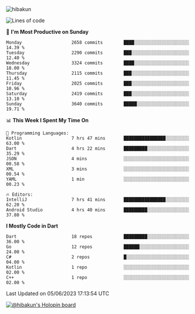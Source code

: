 <img src="https://komarev.com/ghpvc/?username=hibakun&label=Profile%20Views&color=0e75b6&style=flat" alt="hibakun" />

<!--START_SECTION:waka-->
![Lines of code](https://img.shields.io/badge/From%20Hello%20World%20I%27ve%20Written-4.9%20million%20lines%20of%20code-blue)

📅 **I'm Most Productive on Sunday** 

```text
Monday                   2658 commits        ████░░░░░░░░░░░░░░░░░░░░░   14.39 % 
Tuesday                  2290 commits        ███░░░░░░░░░░░░░░░░░░░░░░   12.40 % 
Wednesday                3324 commits        ████░░░░░░░░░░░░░░░░░░░░░   18.00 % 
Thursday                 2115 commits        ███░░░░░░░░░░░░░░░░░░░░░░   11.45 % 
Friday                   2025 commits        ███░░░░░░░░░░░░░░░░░░░░░░   10.96 % 
Saturday                 2419 commits        ███░░░░░░░░░░░░░░░░░░░░░░   13.10 % 
Sunday                   3640 commits        █████░░░░░░░░░░░░░░░░░░░░   19.71 % 
```


📊 **This Week I Spent My Time On** 

```text
💬 Programming Languages: 
Kotlin                   7 hrs 47 mins       ████████████████░░░░░░░░░   63.00 % 
Dart                     4 hrs 22 mins       █████████░░░░░░░░░░░░░░░░   35.29 % 
JSON                     4 mins              ░░░░░░░░░░░░░░░░░░░░░░░░░   00.58 % 
XML                      3 mins              ░░░░░░░░░░░░░░░░░░░░░░░░░   00.54 % 
YAML                     1 min               ░░░░░░░░░░░░░░░░░░░░░░░░░   00.23 % 

🔥 Editors: 
IntelliJ                 7 hrs 41 mins       ████████████████░░░░░░░░░   62.20 % 
Android Studio           4 hrs 40 mins       █████████░░░░░░░░░░░░░░░░   37.80 % 
```

**I Mostly Code in Dart** 

```text
Dart                     18 repos            █████████░░░░░░░░░░░░░░░░   36.00 % 
Go                       12 repos            ██████░░░░░░░░░░░░░░░░░░░   24.00 % 
C#                       2 repos             █░░░░░░░░░░░░░░░░░░░░░░░░   04.00 % 
Kotlin                   1 repo              ░░░░░░░░░░░░░░░░░░░░░░░░░   02.00 % 
C++                      1 repo              ░░░░░░░░░░░░░░░░░░░░░░░░░   02.00 % 
```




 Last Updated on 05/06/2023 17:13:54 UTC
<!--END_SECTION:waka-->

[![@hibakun's Holopin board](https://holopin.me/hibakun)](https://holopin.io/@hibakun)
